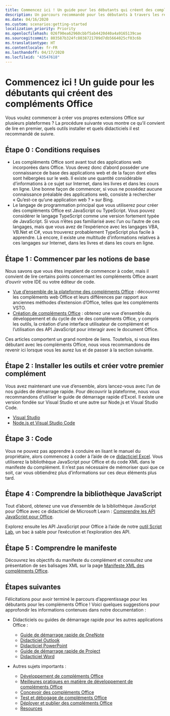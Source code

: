 ```yaml
---
title: Commencez ici ! Un guide pour les débutants qui créent des compléments Office
description: Un parcours recommandé pour les débutants à travers les ressources d’apprentissage pour les compléments Office.
ms.date: 04/16/2020
ms.custom: scenarios:getting-started
localization_priority: Priority
ms.openlocfilehash: 026f90ea62960cbbf5ab4420d40a4a9165139cae
ms.sourcegitcommit: 803587b324fc8038721709d7db5664025cf03c6b
ms.translationtype: HT
ms.contentlocale: fr-FR
ms.lasthandoff: 04/17/2020
ms.locfileid: "43547618"
---
```

# <a name="start-here-a-guide-for-beginners-making-office-add-ins"></a>Commencez ici ! Un guide pour les débutants qui créent des compléments Office

Vous voulez commencer à créer vos propres extensions Office sur plusieurs plateformes ? La procédure suivante vous montre ce qu’il convient de lire en premier, quels outils installer et quels didacticiels il est recommandé de suivre.

## <a name="step-0-prerequisites"></a>Étape 0 : Conditions requises

- Les compléments Office sont avant tout des applications web incorporées dans Office. Vous devez donc d’abord posséder une connaissance de base des applications web et de la façon dont elles sont hébergées sur le web. Il existe une quantité considérable d’informations à ce sujet sur Internet, dans les livres et dans les cours en ligne. Une bonne façon de commencer, si vous ne possédez aucune connaissance préalable des applications web, consiste à rechercher « Qu’est-ce qu’une application web ? » sur Bing.
- Le langage de programmation principal que vous utiliserez pour créer des compléments Office est JavaScript ou TypeScript. Vous pouvez considérer le langage TypeScript comme une version fortement typée de JavaScript. Si vous n’êtes pas familiarisé avec l’un ou l’autre de ces langages, mais que vous avez de l’expérience avec les langages VBA, VB.Net et C#, vous trouverez probablement TypeScript plus facile à apprendre. Là encore, il existe une multitude d’informations relatives à ces langages sur Internet, dans les livres et dans les cours en ligne.

## <a name="step-1-begin-with-fundamentals"></a>Étape 1 : Commencer par les notions de base

Nous savons que vous êtes impatient de commencer à coder, mais il convient de lire certains points concernant les compléments Office avant d’ouvrir votre IDE ou votre éditeur de code.

- [Vue d’ensemble de la plateforme des compléments Office](office-add-ins.md) : découvrez les compléments web Office et leurs différences par rapport aux anciennes méthodes d’extension d’Office, telles que les compléments VSTO.
- [Création de compléments Office](office-add-ins-fundamentals.md) : obtenez une vue d’ensemble du développement et du cycle de vie des compléments Office, y compris les outils, la création d’une interface utilisateur de complément et l’utilisation des API JavaScript pour interagir avec le document Office.

Ces articles comportent un grand nombre de liens. Toutefois, si vous êtes débutant avec les compléments Office, nous vous recommandons de revenir ici lorsque vous les aurez lus et de passer à la section suivante.

## <a name="step-2-install-tools-and-create-your-first-add-in"></a>Étape 2 : Installer les outils et créer votre premier complément

Vous avez maintenant une vue d’ensemble, alors lancez-vous avec l’un de nos guides de démarrage rapide. Pour découvrir la plateforme, nous vous recommandons d’utiliser le guide de démarrage rapide d’Excel. Il existe une version fondée sur Visual Studio et une autre sur Node.js et Visual Studio Code.

- [Visual Studio](../quickstarts/excel-quickstart-jquery.md?tabs=visualstudio)
- [Node.js et Visual Studio Code](../quickstarts/excel-quickstart-jquery.md?tabs=yeomangenerator)

## <a name="step-3-code"></a>Étape 3 : Code

Vous ne pouvez pas apprendre à conduire en lisant le manuel du propriétaire, alors commencez à coder à l’aide de ce [didacticiel Excel](../tutorials/excel-tutorial.md). Vous utiliserez la bibliothèque JavaScript pour Office et du code XML dans le manifeste du complément. Il n’est pas nécessaire de mémoriser quoi que ce soit, car vous obtiendrez plus d’informations sur ces deux éléments plus tard.

## <a name="step-4-understand-the-javascript-library"></a>Étape 4 : Comprendre la bibliothèque JavaScript

Tout d’abord, obtenez une vue d’ensemble de la bibliothèque JavaScript pour Office avec ce didacticiel de Microsoft Learn : [Comprendre les API JavaScript pour Office](https://docs.microsoft.com/learn/modules/understand-office-javascript-apis/index).

Explorez ensuite les API JavaScript pour Office à l’aide de notre [outil Script Lab](explore-with-script-lab.md), un bac à sable pour l’exécution et l’exploration des API.

## <a name="step-5-understand-the-manifest"></a>Étape 5 : Comprendre le manifeste

Découvrez les objectifs du manifeste du complément et consultez une présentation de ses balisages XML sur la page [Manifeste XML des compléments Office](../develop/add-in-manifests.md).

## <a name="next-steps"></a>Étapes suivantes

Félicitations pour avoir terminé le parcours d’apprentissage pour les débutants pour les compléments Office ! Voici quelques suggestions pour approfondir les informations contenues dans notre documentation :

- Didacticiels ou guides de démarrage rapide pour les autres applications Office :

  - [Guide de démarrage rapide de OneNote](../quickstarts/onenote-quickstart.md)
  - [Didacticiel Outlook](/outlook/add-ins/addin-tutorial)
  - [Didacticiel PowerPoint](../tutorials/powerpoint-tutorial.md)
  - [Guide de démarrage rapide de Project](../quickstarts/project-quickstart.md)
  - [Didacticiel Word](../tutorials/word-tutorial.md)

- Autres sujets importants :

  - [Développement de compléments Office](../develop/develop-overview.md)
  - [Meilleures pratiques en matière de développement de compléments Office](../concepts/add-in-development-best-practices.md)
  - [Concevoir des compléments Office](../design/add-in-design.md)
  - [Test et débogage de compléments Office](../testing/test-debug-office-add-ins.md)
  - [Déployer et publier des compléments Office](../publish/publish.md)
  - [Resources](../resources/resources-links-help.md)
